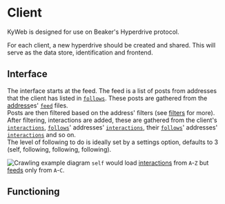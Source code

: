 # Client
KyWeb is designed for use on Beaker's Hyperdrive protocol.

For each client, a new hyperdrive should be created and shared. This will serve as the data store, identification and frontend.

## Interface
The interface starts at the feed. The feed is a list of posts from addresses that the client has listed in [`follows`](follows.md). These posts are gathered from the [address](adress.md)es' [`feed`](feed.md) files.  
Posts are then filtered based on the address' filters (see [filters](filters.md) for more).  
After filtering, interactions are added, these are gathered from the client's [`interactions`](interactions.md), [`follows`](follows.md)' addresses' [`interactions`](interactions.md), their [`follows`](follows.md)' addresses' [`interactions`](interactions.md) and so on.  
The level of following to do is ideally set by a settings option, defaults to 3 (self, following, following, following).  

![Crawling example diagram](https://lh3.googleusercontent.com/pw/ACtC-3dIRO7vqORVtKok-LkgbemfzOLcYzOsLAp7x-7MfkyLan-vTMZ7b-2vFjOfnoEnMk1xDZ7EbVw6sW-VVCgPy9qaUkAaqx0fRe4tSJYmEQYx1sbkbsT-M20quRBw9hO-e2CQu_7u44UnJudXr9qXB91Diw=w1480-h436-no?authuser=0)
`self` would load [interactions](interactions.md) from `A`-`Z` but [feeds](feeds.md) only from `A`-`C`.

## Functioning
<!--stackedit_data:
eyJkaXNjdXNzaW9ucyI6eyJXSlFMTE9wRktRVVZwdGZVIjp7In
N0YXJ0Ijo5MTksImVuZCI6MTE2OCwidGV4dCI6IiFbQ3Jhd2xp
bmcgZXhhbXBsZSBkaWFncmFtXShodHRwczovL2xoMy5nb29nbG
V1c2VyY29udGVudC5jb20vcHcvQUN0Qy0zZElSTzd2cU/igKYi
fX0sImNvbW1lbnRzIjp7IjBHbVZ0enJRZVhRdW5WQ3UiOnsiZG
lzY3Vzc2lvbklkIjoiV0pRTExPcEZLUVVWcHRmVSIsInN1YiI6
ImdoOjEyNTg4ODk0IiwidGV4dCI6ImBgYG1lcm1haWRcbmdyYX
BoIFREO1xuXHRzZWxmLS0+QTtcblx0c2VsZi0tPkI7XG5cdHNl
bGYtLT5DO1xuXHRBLS0+RDtcblx0QS0tPkU7XG5cdEItLT5GO1
xuXHRCLS0+Rztcblx0Qy0tPkg7XG5cdEMtLT5JO1xuXHRDLS0+
Sjtcblx0RC0tPks7XG5cdEQtLT5MO1xuXHRELS0+TTtcblx0RS
0tPk47XG5cdEUtLT5PO1xuXHRGLS0+UDtcblx0Ri0tPlE7XG5c
dEYtLT5SO1xuXHRHLS0+Uztcblx0Ry0tPlQ7XG5cdEgtLT5VO1
xuXHRILS0+Vjtcblx0SS0tPlc7XG5cdEktLT5YO1xuXHRKLS0+
WTtcblx0Si0tPlo7XG5gYGAiLCJjcmVhdGVkIjoxNjAxMTE5OD
g3MDMyfX0sImhpc3RvcnkiOlstMTUxODkyMjE3NywtMTkxNjU0
MTI4OSwtNzY4MDg4MDYsLTE1NjE1ODA4NTRdfQ==
-->